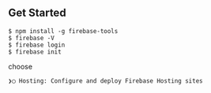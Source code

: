 ## Get Started

```
$ npm install -g firebase-tools
$ firebase -V
$ firebase login
$ firebase init
```

choose

`❯◯ Hosting: Configure and deploy Firebase Hosting sites`


